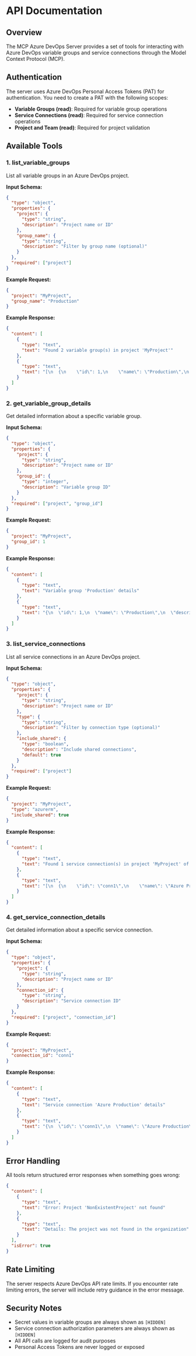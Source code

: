 # API Documentation

## Overview

The MCP Azure DevOps Server provides a set of tools for interacting with Azure DevOps variable groups and service connections through the Model Context Protocol (MCP).

## Authentication

The server uses Azure DevOps Personal Access Tokens (PAT) for authentication. You need to create a PAT with the following scopes:

- **Variable Groups (read)**: Required for variable group operations
- **Service Connections (read)**: Required for service connection operations  
- **Project and Team (read)**: Required for project validation

## Available Tools

### 1. list_variable_groups

List all variable groups in an Azure DevOps project.

**Input Schema:**
```json
{
  "type": "object",
  "properties": {
    "project": {
      "type": "string",
      "description": "Project name or ID"
    },
    "group_name": {
      "type": "string",
      "description": "Filter by group name (optional)"
    }
  },
  "required": ["project"]
}
```

**Example Request:**
```json
{
  "project": "MyProject",
  "group_name": "Production"
}
```

**Example Response:**
```json
{
  "content": [
    {
      "type": "text",
      "text": "Found 2 variable group(s) in project 'MyProject'"
    },
    {
      "type": "text",
      "text": "[\n  {\n    \"id\": 1,\n    \"name\": \"Production\",\n    \"description\": \"Production environment variables\",\n    \"type\": \"Vsts\",\n    \"variable_count\": 5,\n    \"secret_count\": 2,\n    \"created_by\": \"John Doe\",\n    \"created_on\": \"2023-01-01T12:00:00+00:00\",\n    \"modified_by\": \"Jane Smith\",\n    \"modified_on\": \"2023-01-02T12:00:00+00:00\"\n  }\n]"
    }
  ]
}
```

### 2. get_variable_group_details

Get detailed information about a specific variable group.

**Input Schema:**
```json
{
  "type": "object",
  "properties": {
    "project": {
      "type": "string",
      "description": "Project name or ID"
    },
    "group_id": {
      "type": "integer",
      "description": "Variable group ID"
    }
  },
  "required": ["project", "group_id"]
}
```

**Example Request:**
```json
{
  "project": "MyProject",
  "group_id": 1
}
```

**Example Response:**
```json
{
  "content": [
    {
      "type": "text",
      "text": "Variable group 'Production' details"
    },
    {
      "type": "text",
      "text": "{\n  \"id\": 1,\n  \"name\": \"Production\",\n  \"description\": \"Production environment variables\",\n  \"type\": \"Vsts\",\n  \"variables\": [\n    {\n      \"name\": \"API_URL\",\n      \"value\": \"https://api.example.com\",\n      \"is_secret\": false,\n      \"is_readonly\": false\n    },\n    {\n      \"name\": \"API_KEY\",\n      \"value\": \"[HIDDEN]\",\n      \"is_secret\": true,\n      \"is_readonly\": false\n    }\n  ],\n  \"created_by\": {\n    \"display_name\": \"John Doe\",\n    \"unique_name\": \"john.doe@example.com\"\n  },\n  \"created_on\": \"2023-01-01T12:00:00+00:00\",\n  \"modified_by\": {\n    \"display_name\": \"Jane Smith\",\n    \"unique_name\": \"jane.smith@example.com\"\n  },\n  \"modified_on\": \"2023-01-02T12:00:00+00:00\",\n  \"project_id\": \"proj1\",\n  \"project_name\": \"MyProject\"\n}"
    }
  ]
}
```

### 3. list_service_connections

List all service connections in an Azure DevOps project.

**Input Schema:**
```json
{
  "type": "object",
  "properties": {
    "project": {
      "type": "string",
      "description": "Project name or ID"
    },
    "type": {
      "type": "string",
      "description": "Filter by connection type (optional)"
    },
    "include_shared": {
      "type": "boolean",
      "description": "Include shared connections",
      "default": true
    }
  },
  "required": ["project"]
}
```

**Example Request:**
```json
{
  "project": "MyProject",
  "type": "azurerm",
  "include_shared": true
}
```

**Example Response:**
```json
{
  "content": [
    {
      "type": "text",
      "text": "Found 1 service connection(s) in project 'MyProject' of type 'azurerm'"
    },
    {
      "type": "text",
      "text": "[\n  {\n    \"id\": \"conn1\",\n    \"name\": \"Azure Production\",\n    \"type\": \"azurerm\",\n    \"url\": \"https://management.azure.com/\",\n    \"description\": \"Azure Resource Manager connection for production\",\n    \"is_shared\": false,\n    \"is_ready\": true,\n    \"owner\": \"Library\",\n    \"authorization_scheme\": \"ServicePrincipal\",\n    \"created_by\": \"John Doe\",\n    \"project_name\": \"MyProject\"\n  }\n]"
    }
  ]
}
```

### 4. get_service_connection_details

Get detailed information about a specific service connection.

**Input Schema:**
```json
{
  "type": "object",
  "properties": {
    "project": {
      "type": "string",
      "description": "Project name or ID"
    },
    "connection_id": {
      "type": "string",
      "description": "Service connection ID"
    }
  },
  "required": ["project", "connection_id"]
}
```

**Example Request:**
```json
{
  "project": "MyProject",
  "connection_id": "conn1"
}
```

**Example Response:**
```json
{
  "content": [
    {
      "type": "text",
      "text": "Service connection 'Azure Production' details"
    },
    {
      "type": "text",
      "text": "{\n  \"id\": \"conn1\",\n  \"name\": \"Azure Production\",\n  \"type\": \"azurerm\",\n  \"url\": \"https://management.azure.com/\",\n  \"description\": \"Azure Resource Manager connection for production\",\n  \"is_shared\": false,\n  \"is_ready\": true,\n  \"owner\": \"Library\",\n  \"authorization\": {\n    \"scheme\": \"ServicePrincipal\",\n    \"parameters\": {\n      \"tenantid\": \"[HIDDEN]\",\n      \"serviceprincipalid\": \"[HIDDEN]\"\n    }\n  },\n  \"created_by\": {\n    \"display_name\": \"John Doe\",\n    \"unique_name\": \"john.doe@example.com\"\n  },\n  \"project_id\": \"proj1\",\n  \"project_name\": \"MyProject\",\n  \"data_keys\": [\"subscriptionId\", \"subscriptionName\"]\n}"
    }
  ]
}
```

## Error Handling

All tools return structured error responses when something goes wrong:

```json
{
  "content": [
    {
      "type": "text",
      "text": "Error: Project 'NonExistentProject' not found"
    },
    {
      "type": "text",
      "text": "Details: The project was not found in the organization"
    }
  ],
  "isError": true
}
```

## Rate Limiting

The server respects Azure DevOps API rate limits. If you encounter rate limiting errors, the server will include retry guidance in the error message.

## Security Notes

- Secret values in variable groups are always shown as `[HIDDEN]`
- Service connection authorization parameters are always shown as `[HIDDEN]`
- All API calls are logged for audit purposes
- Personal Access Tokens are never logged or exposed
